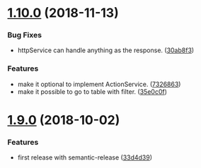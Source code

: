 # [1.10.0](https://github.com/Lundalogik/lime-web-component-interfaces/compare/v1.9.0...v1.10.0) (2018-11-13)


### Bug Fixes

* httpService can handle anything as the response. ([30ab8f3](https://github.com/Lundalogik/lime-web-component-interfaces/commit/30ab8f3))


### Features

* make it optional to implement ActionService. ([7326863](https://github.com/Lundalogik/lime-web-component-interfaces/commit/7326863))
* make it possible to go to table with filter. ([35e0c0f](https://github.com/Lundalogik/lime-web-component-interfaces/commit/35e0c0f))

# [1.9.0](https://github.com/Lundalogik/lime-web-component-interfaces/compare/v1.8.0...v1.9.0) (2018-10-02)


### Features

* first release with semantic-release ([33d4d39](https://github.com/Lundalogik/lime-web-component-interfaces/commit/33d4d39))
